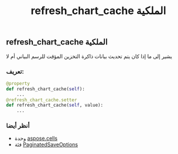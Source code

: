 ﻿---
title: refresh_chart_cache الملكية
second_title: Aspose.Cells for Python via .NET API المراجع
description:
type: docs
weight: 220
url: /ar/python-net/aspose.cells/paginatedsaveoptions/refresh_chart_cache/
is_root: false
---
##  refresh_chart_cache الملكية

يشير إلى ما إذا كان يتم تحديث بيانات ذاكرة التخزين المؤقت للرسم البياني أم لا
###  تعريف:
```python
@property
def refresh_chart_cache(self):
    ...
@refresh_chart_cache.setter
def refresh_chart_cache(self, value):
    ...
```

###  أنظر أيضا
* وحدة [aspose.cells](../../)
* فئة [PaginatedSaveOptions](/cells/ar/python-net/aspose.cells/paginatedsaveoptions)
